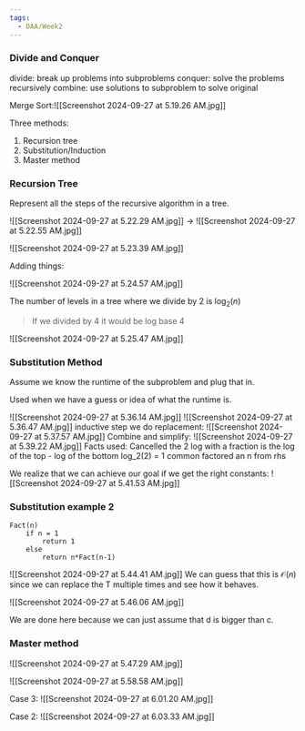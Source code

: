 ```yaml
---
tags:
  - DAA/Week2
---
```

### Divide and Conquer

divide: break up problems into subproblems
conquer: solve the problems recursively 
combine: use solutions to subproblem to solve original

Merge Sort:![[Screenshot 2024-09-27 at 5.19.26 AM.jpg]]

Three methods:
1. Recursion tree
2. Substitution/Induction
3. Master method

### Recursion Tree

Represent all the steps of the recursive algorithm in a tree.

![[Screenshot 2024-09-27 at 5.22.29 AM.jpg]]
->
![[Screenshot 2024-09-27 at 5.22.55 AM.jpg]]

![[Screenshot 2024-09-27 at 5.23.39 AM.jpg]]

Adding things:

![[Screenshot 2024-09-27 at 5.24.57 AM.jpg]]

The number of levels in a tree where we divide by 2 is $\log_{2}(n)$

> If we divided by 4 it would be log base 4

![[Screenshot 2024-09-27 at 5.25.47 AM.jpg]]

### Substitution Method

Assume we know the runtime of the subproblem and plug that in.

Used when we have a guess or idea of what the runtime is.

![[Screenshot 2024-09-27 at 5.36.14 AM.jpg]]
![[Screenshot 2024-09-27 at 5.36.47 AM.jpg]]
inductive step we do replacement: ![[Screenshot 2024-09-27 at 5.37.57 AM.jpg]]
Combine and simplify:
![[Screenshot 2024-09-27 at 5.39.22 AM.jpg]]
Facts used: 
	Cancelled the 2
	log with a fraction is the log of the top - log of the bottom
	log_2(2) = 1
	common factored an n from rhs

We realize that we can achieve our goal if we get the right constants:
![[Screenshot 2024-09-27 at 5.41.53 AM.jpg]]

### Substitution example 2

```
Fact(n)
	if n = 1
		return 1
	else 
		return n*Fact(n-1)
```

![[Screenshot 2024-09-27 at 5.44.41 AM.jpg]]
We can guess that this is $\mathcal{O}(n)$ since we can replace the T multiple times and see how it behaves.

![[Screenshot 2024-09-27 at 5.46.06 AM.jpg]]

We are done here because we can just assume that d is bigger than c.

### Master method

![[Screenshot 2024-09-27 at 5.47.29 AM.jpg]]

![[Screenshot 2024-09-27 at 5.58.58 AM.jpg]]

Case 3:
![[Screenshot 2024-09-27 at 6.01.20 AM.jpg]]

Case 2: 
![[Screenshot 2024-09-27 at 6.03.33 AM.jpg]]
